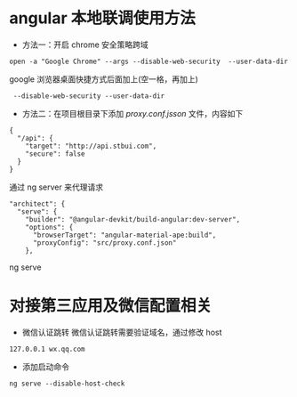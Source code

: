 # angular 本地联调使用方法

- 方法一：开启 chrome 安全策略跨域

```
open -a "Google Chrome" --args --disable-web-security  --user-data-dir
```

google 浏览器桌面快捷方式后面加上(空一格，再加上)

```
 --disable-web-security --user-data-dir
```

- 方法二：在项目根目录下添加 _proxy.conf.jsson_ 文件，内容如下

```
{
  "/api": {
    "target": "http://api.stbui.com",
    "secure": false
  }
}
```

通过 ng server 来代理请求

```
"architect": {
  "serve": {
    "builder": "@angular-devkit/build-angular:dev-server",
    "options": {
      "browserTarget": "angular-material-ape:build",
      "proxyConfig": "src/proxy.conf.json"
    },
```

ng serve

# 对接第三应用及微信配置相关

- 微信认证跳转
  微信认证跳转需要验证域名，通过修改 host

```
127.0.0.1 wx.qq.com
```

- 添加启动命令

```
ng serve --disable-host-check
```
